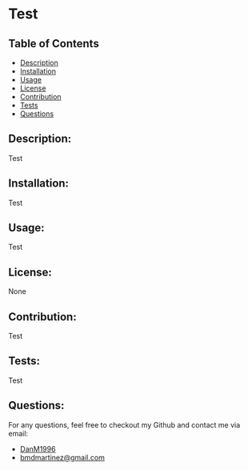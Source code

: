 # Test
  
  

  ## Table of Contents
  - [Description](#description)
  - [Installation](#installation)
  - [Usage](#usage)
  - [License](#license)
  - [Contribution](#contribution)
  - [Tests](#tests)
  - [Questions](#questions)
  
  ## Description:
  Test

  ## Installation:
  Test

  ## Usage:
  Test

  ## License:
  None

  ## Contribution:
  Test

  ## Tests:
  Test

  ## Questions:
  For any questions, feel free to checkout my Github and contact me via email:
  - [DanM1996](https://github.com/DanM1996)
  - bmdmartinez@gmail.com

